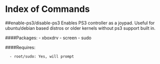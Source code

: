 Index of Commands
================

##enable-ps3/disable-ps3
Enables PS3 controller as a joypad.
Useful for ubuntu/debian based distros or older kernels without ps3 support
built in.

####Packages: 
      - xboxdrv 
      - screen 
      - sudo

####Requires:

      - root/sudo: Yes, will prompt

